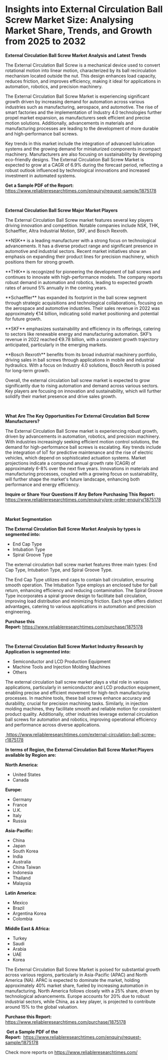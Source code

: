 <p><h1>Insights into External Circulation Ball Screw Market Size: Analysing Market Share, Trends, and Growth from 2025 to 2032</h1></p><p><strong>External Circulation Ball Screw Market Analysis and Latest Trends</strong></p>
<p><p>The External Circulation Ball Screw is a mechanical device used to convert rotational motion into linear motion, characterized by its ball recirculation mechanism located outside the nut. This design enhances load capacity, reduces friction, and improves efficiency, making it ideal for applications in automation, robotics, and precision machinery.</p><p>The External Circulation Ball Screw Market is experiencing significant growth driven by increasing demand for automation across various industries such as manufacturing, aerospace, and automotive. The rise of smart factories and the implementation of Industry 4.0 technologies further propel market expansion, as manufacturers seek efficient and precise motion solutions. Additionally, advancements in materials and manufacturing processes are leading to the development of more durable and high-performance ball screws.</p><p>Key trends in this market include the integration of advanced lubrication systems and the growing demand for miniaturized components in compact machinery. Manufacturers are also focusing on sustainability by developing eco-friendly designs. The External Circulation Ball Screw Market is expected to grow at a CAGR of 6.9% during the forecast period, reflecting a robust outlook influenced by technological innovations and increased investment in automated systems.</p></p>
<p><strong>Get a Sample PDF of the Report:&nbsp;</strong> <a href="https://www.reliableresearchtimes.com/enquiry/request-sample/1875178?utm_campaign=1581&utm_medium=2&utm_source=Github&utm_content=ia&utm_term=28022025&utm_id=external-circulation-ball-screw">https://www.reliableresearchtimes.com/enquiry/request-sample/1875178</a></p>
<p>&nbsp;</p>
<p><strong>External Circulation Ball Screw Major Market Players</strong></p>
<p><p>The External Circulation Ball Screw market features several key players driving innovation and competition. Notable companies include NSK, THK, Schaeffler, Altra Industrial Motion, SKF, and Bosch Rexroth.</p><p>**NSK** is a leading manufacturer with a strong focus on technological advancements. It has a diverse product range and significant presence in automotive and industrial sectors. Recent market initiatives show an emphasis on expanding their product lines for precision machinery, which positions them for strong growth.</p><p>**THK** is recognized for pioneering the development of ball screws and continues to innovate with high-performance models. The company reports robust demand in automation and robotics, leading to expected growth rates of around 5% annually in the coming years.</p><p>**Schaeffler** has expanded its footprint in the ball screw segment through strategic acquisitions and technological collaborations, focusing on the aerospace and automotive industries. Their sales revenue in 2022 was approximately €14 billion, indicating solid market positioning and potential for future growth.</p><p>**SKF** emphasizes sustainability and efficiency in its offerings, catering to sectors like renewable energy and manufacturing automation. SKF’s revenue in 2022 reached €9.78 billion, with a consistent growth trajectory anticipated, particularly in the emerging markets.</p><p>**Bosch Rexroth** benefits from its broad industrial machinery portfolio, driving sales in ball screws through applications in mobile and industrial hydraulics. With a focus on Industry 4.0 solutions, Bosch Rexroth is poised for long-term growth.</p><p>Overall, the external circulation ball screw market is expected to grow significantly due to rising automation and demand across various sectors. Key players are focusing on innovation and sustainability, which will further solidify their market presence and drive sales growth.</p></p>
<p>&nbsp;</p>
<p><strong>What Are The Key Opportunities For External Circulation Ball Screw Manufacturers?</strong></p>
<p><p>The External Circulation Ball Screw market is experiencing robust growth, driven by advancements in automation, robotics, and precision machinery. With industries increasingly seeking efficient motion control solutions, the demand for high-performance ball screws is escalating. Key trends include the integration of IoT for predictive maintenance and the rise of electric vehicles, which depend on sophisticated actuation systems. Market projections indicate a compound annual growth rate (CAGR) of approximately 6-8% over the next five years. Innovations in materials and manufacturing processes, coupled with a growing focus on sustainability, will further shape the market's future landscape, enhancing both performance and energy efficiency.</p></p>
<p><strong>Inquire or Share Your Questions If Any Before Purchasing This Report:</strong> <a href="https://www.reliableresearchtimes.com/enquiry/pre-order-enquiry/1875178?utm_campaign=1581&utm_medium=2&utm_source=Github&utm_content=ia&utm_term=28022025&utm_id=external-circulation-ball-screw">https://www.reliableresearchtimes.com/enquiry/pre-order-enquiry/1875178</a></p>
<p>&nbsp;</p>
<p><strong>Market Segmentation</strong></p>
<p><strong>The External Circulation Ball Screw Market Analysis by types is segmented into:</strong></p>
<p><ul><li>End Cap Type</li><li>Intubation Type</li><li>Spiral Groove Type</li></ul></p>
<p><p>The external circulation ball screw market features three main types: End Cap Type, Intubation Type, and Spiral Groove Type. </p><p>The End Cap Type utilizes end caps to contain ball circulation, ensuring smooth operation. The Intubation Type employs an enclosed tube for ball return, enhancing efficiency and reducing contamination. The Spiral Groove Type incorporates a spiral groove design to facilitate ball circulation, improving load distribution and minimizing friction. Each type offers distinct advantages, catering to various applications in automation and precision engineering.</p></p>
<p><strong>Purchase this Report:&nbsp;</strong><a href="https://www.reliableresearchtimes.com/purchase/1875178?utm_campaign=1581&utm_medium=2&utm_source=Github&utm_content=ia&utm_term=28022025&utm_id=external-circulation-ball-screw">https://www.reliableresearchtimes.com/purchase/1875178</a></p>
<p>&nbsp;</p>
<p><strong>The External Circulation Ball Screw Market Industry Research by Application is segmented into:</strong></p>
<p><ul><li>Semiconductor and LCD Production Equipment</li><li>Machine Tools and Injection Molding Machines</li><li>Others</li></ul></p>
<p><p>The external circulation ball screw market plays a vital role in various applications, particularly in semiconductor and LCD production equipment, enabling precise and efficient movement for high-tech manufacturing processes. In machine tools, these ball screws enhance accuracy and durability, crucial for precision machining tasks. Similarly, in injection molding machines, they facilitate smooth and reliable motion for consistent product quality. Additionally, other industries leverage external circulation ball screws for automation and robotics, improving operational efficiency and performance across diverse applications.</p></p>
<p><a href="https://www.reliableresearchtimes.com/external-circulation-ball-screw-r1875178?utm_campaign=1581&utm_medium=2&utm_source=Github&utm_content=ia&utm_term=28022025&utm_id=external-circulation-ball-screw">&nbsp;https://www.reliableresearchtimes.com/external-circulation-ball-screw-r1875178</a></p>
<p><strong>In terms of Region, the External Circulation Ball Screw Market Players available by Region are:</strong></p>
<p>
    <p> <strong> North America: </strong>
        <ul>
            <li>United States</li>
            <li>Canada</li>
        </ul>
        </p> 
    <p> <strong> Europe: </strong>
        <ul>
            <li>Germany</li>
            <li>France</li>
            <li>U.K.</li>
            <li>Italy</li>
            <li>Russia</li>
        </ul>
        </p> 
    <p> <strong> Asia-Pacific: </strong>
        <ul>
            <li>China</li>
            <li>Japan</li>
            <li>South Korea</li>
            <li>India</li>
            <li>Australia</li>
            <li>China Taiwan</li>
            <li>Indonesia</li>
            <li>Thailand</li>
            <li>Malaysia</li>
        </ul>
        </p> 
    <p> <strong> Latin America: </strong>
        <ul>
            <li>Mexico</li>
            <li>Brazil</li>
            <li>Argentina Korea</li>
            <li>Colombia</li>
        </ul>
        </p> 
    <p> <strong> Middle East & Africa: </strong>
        <ul>
            <li>Turkey</li>
            <li>Saudi</li>
            <li>Arabia</li>
            <li>UAE</li>
            <li>Korea</li>
        </ul>
    </p>
    </p>
<p><p>The External Circulation Ball Screw Market is poised for substantial growth across various regions, particularly in Asia-Pacific (APAC) and North America (NA). APAC is expected to dominate the market, holding approximately 40% market share, fueled by increasing automation in manufacturing. North America follows closely with a 25% share, driven by technological advancements. Europe accounts for 20% due to robust industrial sectors, while China, as a key player, is projected to contribute around 15% to the global valuation.</p></p>
<p><strong>Purchase this Report: </strong><a href="https://www.reliableresearchtimes.com/purchase/1875178?utm_campaign=1581&utm_medium=2&utm_source=Github&utm_content=ia&utm_term=28022025&utm_id=external-circulation-ball-screw">https://www.reliableresearchtimes.com/purchase/1875178</a></p>
<p>&nbsp;<strong>Get a Sample PDF of the Report:&nbsp;&nbsp;</strong><a href="https://www.reliableresearchtimes.com/enquiry/request-sample/1875178?utm_campaign=1581&utm_medium=2&utm_source=Github&utm_content=ia&utm_term=28022025&utm_id=external-circulation-ball-screw">https://www.reliableresearchtimes.com/enquiry/request-sample/1875178</a></p>
<p><strong></strong></p>
<p>Check more reports on <a href="https://www.reliableresearchtimes.com/?utm_campaign=1581&utm_medium=2&utm_source=Github&utm_content=ia&utm_term=28022025&utm_id=external-circulation-ball-screw">https://www.reliableresearchtimes.com/</a></p>